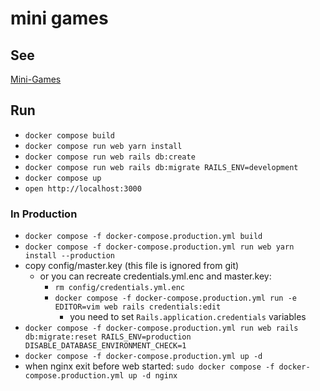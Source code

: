 # mini games

## See
[Mini-Games](https://mini-games.stu345.com/)

## Run
- `docker compose build`
- `docker compose run web yarn install`
- `docker compose run web rails db:create`
- `docker compose run web rails db:migrate RAILS_ENV=development`
- `docker compose up`
- `open http://localhost:3000`

### In Production
- `docker compose -f docker-compose.production.yml build`
- `docker compose -f docker-compose.production.yml run web yarn install --production`
- copy config/master.key (this file is ignored from git)
    - or you can recreate credentials.yml.enc and master.key:
        - `rm config/credentials.yml.enc`
        - `docker compose -f docker-compose.production.yml run -e EDITOR=vim web rails credentials:edit`
            - you need to set `Rails.application.credentials` variables
- `docker compose -f docker-compose.production.yml run web rails db:migrate:reset RAILS_ENV=production DISABLE_DATABASE_ENVIRONMENT_CHECK=1`
- `docker compose -f docker-compose.production.yml up -d`
- when nginx exit before web started: `sudo docker compose -f docker-compose.production.yml up -d nginx`
